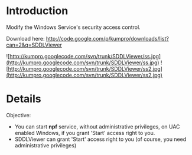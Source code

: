 # Introduction #

Modify the Windows Service's security access control.

Download here: http://code.google.com/p/kumpro/downloads/list?can=2&q=SDDLViewer

![http://kumpro.googlecode.com/svn/trunk/SDDLViewer/ss.jpg](http://kumpro.googlecode.com/svn/trunk/SDDLViewer/ss.jpg)
![http://kumpro.googlecode.com/svn/trunk/SDDLViewer/ss2.jpg](http://kumpro.googlecode.com/svn/trunk/SDDLViewer/ss2.jpg)

# Details #

Objective:
  * You can start **npf** service, without administrative privileges, on UAC enabled Windows, if you grant 'Start' access right to you.
  * SDDLViewer can grant 'Start' access right to you (of course, you need administrative privileges)